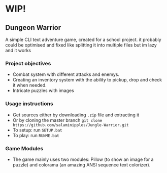 # WIP!
## Dungeon Warrior

A simple CLI text adventure game, created for a school project. it probably could be optimised and fixed like splitting it into multiple files but im lazy and it works
### Project objectives

- Combat system with different attacks and enemys.
- Creating an inventory system with the ability to pickup, drop and check it when needed.
- Intricate puzzles with images

### Usage instructions

- Get sources either by downloading `.zip` file and extracting it
- Or by cloning the master branch `git clone https://github.com/salaminipples/Jungle-Warrior.git`
- To setup: run `SETUP.bat`
- To play: run `RUNME.bat`

### Game Modules

- The game mainly uses two modules: Pillow (to show an image for a puzzle) and colorama (an amazing ANSI sequence text colorizer).
